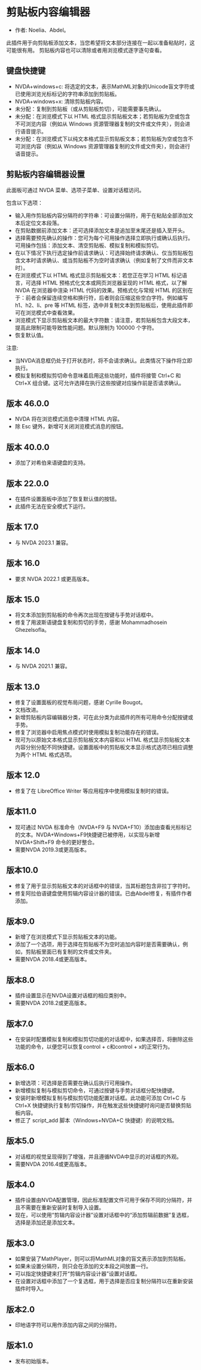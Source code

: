 # 剪贴板内容编辑器 #
*	作者: Noelia、Abdel。

此插件用于向剪贴板添加文本，当您希望将文本部分连接在一起以准备粘贴时，这可能很有用。
剪贴板内容也可以清除或者用浏览模式逐字逐句查看。

## 键盘快捷键 ##
*	NVDA+windows+c: 将选定的文本，表示MathML对象的Unicode盲文字符或已使用浏览光标标记的字符串添加到剪贴板。
*	NVDA+windows+x: 清除剪贴板内容。
*	 未分配：复制到剪贴板（或从剪贴板剪切），可能需要事先确认。
*	 未分配：在浏览模式下以 HTML 格式显示剪贴板文本；若剪贴板为空或包含不可浏览内容（例如从 Windows 资源管理器复制的文件或文件夹），则会进行语音提示。
*	 未分配：在浏览模式下以纯文本格式显示剪贴板文本；若剪贴板为空或包含不可浏览内容（例如从 Windows 资源管理器复制的文件或文件夹），则会进行语音提示。


## 剪贴板内容编辑器设置 ##

此面板可通过 NVDA 菜单、选项子菜单、设置对话框访问。

包含以下选项：

* 输入用作剪贴板内容分隔符的字符串：可设置分隔符，用于在粘贴全部添加文本后定位文本段落。
* 在剪贴数据前添加文本：还可选择添加文本是追加至末尾还是插入至开头。
* 选择需要预先确认的操作：您可为每个可用操作选择立即执行或确认后执行。可用操作包括：添加文本、清空剪贴板、模拟复制和模拟剪切。
* 在以下情况下执行选定操作前请求确认：可选择始终请求确认、仅当剪贴板包含文本时请求确认、或当剪贴板不为空时请求确认（例如复制了文件而非文本时）。
* 在浏览模式下以 HTML 格式显示剪贴板文本：若您正在学习 HTML 标记语言，可选择 HTML 预格式化文本或网页浏览器呈现的 HTML 格式，以了解 NVDA 在浏览器中渲染 HTML 代码的效果。预格式化与常规 HTML 的区别在于：前者会保留连续空格和换行符，后者则会压缩这些空白字符。例如编写 h1、h2、li、pre 等 HTML 标签，选中并复制文本到剪贴板后，使用此插件即可在浏览模式中查看效果。
* 浏览模式下显示剪贴板文本的最大字符数：请注意，若剪贴板包含大段文本，提高此限制可能导致性能问题。默认限制为 100000 个字符。
* 恢复默认值。

注意:

*	当NVDA消息框仍处于打开状态时，将不会请求确认。此类情况下操作将立即执行。
* 模拟复制和模拟剪切命令意味着启用这些功能时，插件将接管 Ctrl+C 和 Ctrl+X 组合键。这可允许选择在执行这些按键对应操作前是否请求确认。

## 版本 46.0.0
* NVDA 将在浏览模式消息中清理 HTML 内容。
* 除 Esc 键外，新增可关闭浏览模式消息的按钮。


## 版本 40.0.0
* 添加了对希伯来语键盘的支持。

## 版本 22.0.0
* 在插件设置面板中添加了恢复默认值的按钮。
* 此插件无法在安全模式下运行。

## 版本 17.0
* 与 NVDA 2023.1 兼容。

## 版本 16.0
* 要求 NVDA 2022.1 或更高版本。

## 版本 15.0
* 将文本添加到剪贴板的命令再次出现在按键与手势对话框中。
* 修复了用波斯语键盘复制和剪切的手势，感谢 Mohammadhosein Ghezelsofla。

## 版本 14.0
* 与 NVDA 2021.1 兼容。

## 版本 13.0
* 修复了设置面板的视觉布局问题，感谢 Cyrille Bougot。
* 文档改进。
* 新增剪贴板内容编辑器分类，可在此分类为此插件的所有可用命令分配按键或手势。
* 修复了浏览器中启用焦点模式时使用模拟复制功能存在的错误。
* 现可为以原始文本格式显示剪贴板文本内容和以 HTML 格式显示剪贴板文本内容分别分配不同快捷键。设置面板中的剪贴板文本显示格式选项已相应调整为两个 HTML 格式选项。

## 版本 12.0
* 修复了在 LibreOffice Writer 等应用程序中使用模拟复制时的错误。

## 版本11.0
* 现可通过 NVDA 标准命令（NVDA+F9 与 NVDA+F10）添加由查看光标标记的文本。NVDA+Windows+F9快捷键已被停用，以实现与新增 NVDA+Shift+F9 命令的更好整合。
* 需要NVDA 2019.3或更高版本。

## 版本10.0
* 修复了用于显示剪贴板文本的对话框中的错误，当其标题包含非拉丁字符时。
* 修复阿拉伯语键盘使用剪辑内容设计器的错误。已由Abdel修复，有插件作者添加。

## 版本9.0

* 新增了在浏览模式下显示剪贴板文本的功能。
* 添加了一个选项，用于选择在剪贴板不为空时追加内容时是否需要确认，例如，剪贴板里面已有复制的文件或文件夹。
* 需要NVDA 2018.4或更高版本。

## 版本8.0 ##

* 插件设置显示在NVDA设置对话框的相应类别中。
* 需要NVDA 2018.2或更高版本。

## 版本7.0

* 在安装时配置模拟复制和模拟剪切功能的对话框中，如果选择否，将删除这些功能的命令，以便您可以恢复control + c和control + x的正常行为。

## 版本6.0

*	 新增选项：可选择是否需要在确认后执行可用操作。
*	新增模拟复制与模拟剪切命令，可通过按键与手势对话框分配快捷键。
*	 安装时新增模拟复制与模拟剪切功能配置对话框。此功能可添加 Ctrl+C 与 Ctrl+X 快捷键执行复制/剪切操作，并在触发这些快捷键时询问是否替换剪贴板内容。
*	修正了 script_add 脚本（Windows+NVDA+C 快捷键）的说明文档。

## 版本5.0 ##

*	对话框的视觉呈现得到了增强，并且遵循NVDA中显示的对话框的外观。
*	需要NVDA 2016.4或更高版本。

## 版本4.0 ##
*	插件设置由NVDA配置管理，因此标准配置文件可用于保存不同的分隔符，并且不需要在重新安装时复制导入设置。
*	现在，可以使用“剪辑内容设计器”设置对话框中的“添加剪辑前数据”复选框，选择是添加还是添加文本。

## 版本3.0 ##
*	如果安装了MathPlayer，则可以将MathML对象的盲文表示添加到剪贴板。
*	如果未设置分隔符，则只会在添加的文本段之间放置一行。
*	可以指定快捷键来打开“剪辑内容设计器”设置对话框。
*	在设置对话框中添加了一个复选框，用于选择是否应复制分隔符以在重新安装插件时导入。

## 版本2.0 ##
*	印地语字符可以用作添加内容之间的分隔符。

## 版本1.0 ##
*	发布初始版本。
